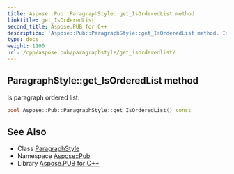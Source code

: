 ```yaml
---
title: Aspose::Pub::ParagraphStyle::get_IsOrderedList method
linktitle: get_IsOrderedList
second_title: Aspose.PUB for C++
description: 'Aspose::Pub::ParagraphStyle::get_IsOrderedList method. Is paragraph ordered list in C++.'
type: docs
weight: 1100
url: /cpp/aspose.pub/paragraphstyle/get_isorderedlist/
---
```

## ParagraphStyle::get_IsOrderedList method


Is paragraph ordered list.

```cpp
bool Aspose::Pub::ParagraphStyle::get_IsOrderedList() const
```

## See Also

* Class [ParagraphStyle](../)
* Namespace [Aspose::Pub](../../)
* Library [Aspose.PUB for C++](../../../)
